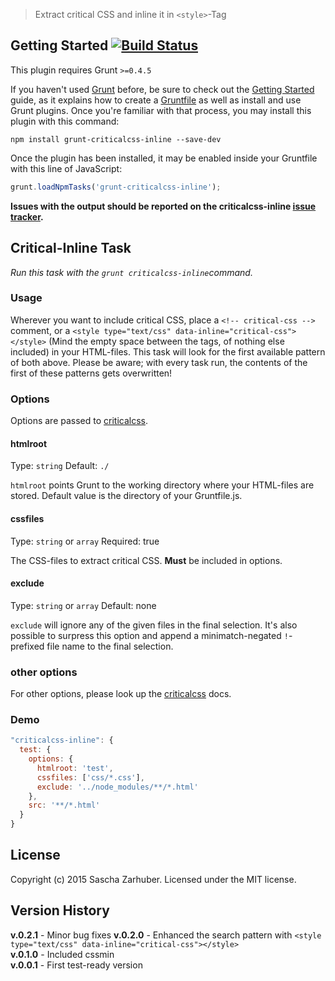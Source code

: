 > Extract critical CSS and inline it in `<style>`-Tag



## Getting Started [![Build Status](https://travis-ci.org/saschazar21/grunt-criticalcss-inline.svg?branch=master)](https://travis-ci.org/saschazar21/grunt-criticalcss-inline)
This plugin requires Grunt `>=0.4.5`

If you haven't used [Grunt](http://gruntjs.com/) before, be sure to check out the [Getting Started](http://gruntjs.com/getting-started) guide, as it explains how to create a [Gruntfile](http://gruntjs.com/sample-gruntfile) as well as install and use Grunt plugins. Once you're familiar with that process, you may install this plugin with this command:

```shell
npm install grunt-criticalcss-inline --save-dev
```

Once the plugin has been installed, it may be enabled inside your Gruntfile with this line of JavaScript:

```js
grunt.loadNpmTasks('grunt-criticalcss-inline');
```

**Issues with the output should be reported on the criticalcss-inline [issue tracker](https://github.com/saschazar21/grunt-criticalcss-inline/issues).**

## Critical-Inline Task
_Run this task with the `grunt criticalcss-inline`command._

### Usage
Wherever you want to include critical CSS, place a `<!-- critical-css -->` comment, or a `<style type="text/css" data-inline="critical-css"> </style>` (Mind the empty space between the tags, of nothing else included) in your HTML-files. This task will look for the first available pattern of both above. Please be aware; with every task run, the contents of the first of these patterns gets overwritten!

### Options
Options are passed to [criticalcss](https://github.com/filamentgroup/criticalCSS).

#### htmlroot
Type: `string`
Default: `./`

`htmlroot` points Grunt to the working directory where your HTML-files are stored. Default value is the directory of your Gruntfile.js.

#### cssfiles 
Type: `string` or `array`
Required: true

The CSS-files to extract critical CSS. **Must** be included in options.

#### exclude
Type: `string` or `array`
Default: none

`exclude` will ignore any of the given files in the final selection. It's also possible to surpress this option and append a minimatch-negated `!`-prefixed file name to the final selection.

### other options
For other options, please look up the [criticalcss](https://github.com/filamentgroup/criticalCSS) docs.

### Demo

```javascript
"criticalcss-inline": {
  test: {
    options: {
      htmlroot: 'test',
      cssfiles: ['css/*.css'],
      exclude: '../node_modules/**/*.html'
    },
    src: '**/*.html'
  }
}
```

## License
Copyright (c) 2015 Sascha Zarhuber. Licensed under the MIT license.

## Version History
**v.0.2.1** - Minor bug fixes
**v.0.2.0** - Enhanced the search pattern with `<style type="text/css" data-inline="critical-css"></style>`  
**v.0.1.0** - Included cssmin  
**v.0.0.1** - First test-ready version
